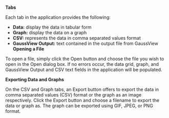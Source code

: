 **Tabs**

Each tab in the application provides the following:
* **Data:** display the data in tabular form
* **Graph:** display the data on a graph
* **CSV:** represents the data in comma separated values format
* **GaussView Output:** text contained in the output file from GaussView
**Opening a File**

To open a file, simply click the Open button and choose the file you wish to open in the Open dialog box. If no errors occur, the data grid, graph, and GaussView Output and CSV text fields in the application will be populated.

**Exporting Data and Graphs**

On the CSV and Graph tabs, an Export button offers to export the data in comma separated values (CSV) format or the graph as an image respectively. Click the Export button and choose a filename to export the data or graph as. The graph can be exported using GIF, JPEG, or PNG format.
